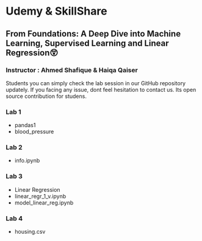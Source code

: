 # Udemy & SkillShare
## From Foundations: A Deep Dive into Machine Learning, Supervised Learning and Linear Regression😲
### Instructor : Ahmed Shafique & Haiqa Qaiser

Students you can simply check the lab session in our GitHub repository updately. If you facing any issue, dont feel hesitation to contact us. Its open source contribution for studens.

### Lab 1
* pandas1
* blood_pressure
### Lab 2
* info.ipynb
### Lab 3 
* Linear Regression
* linear_regr_1_v.ipynb
* model_linear_reg.ipynb
### Lab 4
* housing.csv